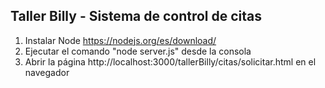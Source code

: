 ## Taller Billy - Sistema de control de citas

1. Instalar Node https://nodejs.org/es/download/
2. Ejecutar el comando "node server.js" desde la consola
3. Abrir la página http://localhost:3000/tallerBilly/citas/solicitar.html en el navegador
